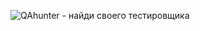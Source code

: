 
![QAhunter - найди своего тестировщика](https://user-images.githubusercontent.com/112773993/209208150-fd6b6f8d-c9a8-440e-9835-f658be930037.jpg)
